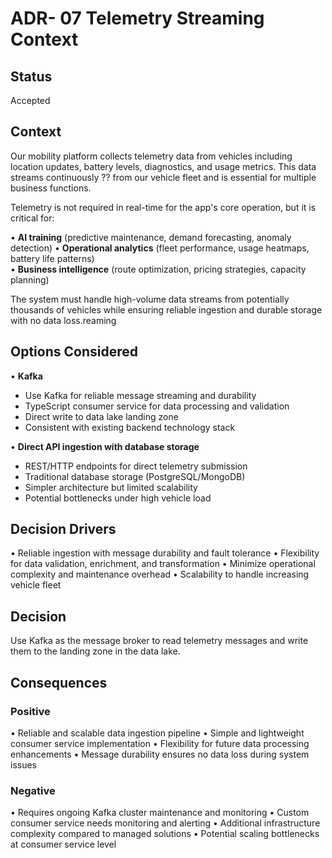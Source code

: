 # ADR- 07 Telemetry Streaming Context

## Status

Accepted

## Context 

Our mobility platform collects telemetry data from vehicles including location updates, battery levels, diagnostics, and usage metrics. This data streams continuously ?? from our vehicle fleet and is essential for multiple business functions.

Telemetry is not required in real-time for the app's core operation, but it is critical for:

• **AI training** (predictive maintenance, demand forecasting, anomaly detection)
• **Operational analytics** (fleet performance, usage heatmaps, battery life patterns)  
• **Business intelligence** (route optimization, pricing strategies, capacity planning)

The system must handle high-volume data streams from potentially thousands of vehicles while ensuring reliable ingestion and durable storage with no data loss.reaming


## Options Considered

• **Kafka**
  - Use Kafka for reliable message streaming and durability
  - TypeScript consumer service for data processing and validation
  - Direct write to data lake landing zone
  - Consistent with existing backend technology stack

• **Direct API ingestion with database storage**
  - REST/HTTP endpoints for direct telemetry submission
  - Traditional database storage (PostgreSQL/MongoDB)
  - Simpler architecture but limited scalability
  - Potential bottlenecks under high vehicle load


## Decision Drivers
• Reliable ingestion with message durability and fault tolerance
• Flexibility for data validation, enrichment, and transformation
• Minimize operational complexity and maintenance overhead
• Scalability to handle increasing vehicle fleet

## Decision

Use Kafka as the message broker to read telemetry messages and write them to the landing zone in the data lake.


## Consequences

### Positive

• Reliable and scalable data ingestion pipeline
• Simple and lightweight consumer service implementation
• Flexibility for future data processing enhancements
• Message durability ensures no data loss during system issues

### Negative

• Requires ongoing Kafka cluster maintenance and monitoring
• Custom consumer service needs monitoring and alerting
• Additional infrastructure complexity compared to managed solutions
• Potential scaling bottlenecks at consumer service level